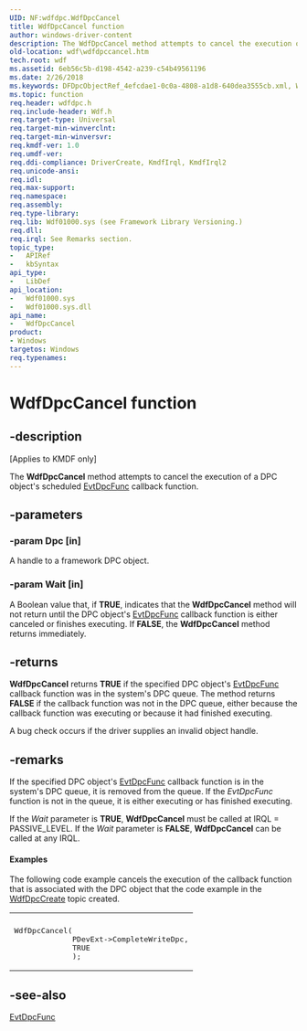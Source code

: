 ```yaml
---
UID: NF:wdfdpc.WdfDpcCancel
title: WdfDpcCancel function
author: windows-driver-content
description: The WdfDpcCancel method attempts to cancel the execution of a DPC object's scheduled EvtDpcFunc callback function.
old-location: wdf\wdfdpccancel.htm
tech.root: wdf
ms.assetid: 6eb56c5b-d198-4542-a239-c54b49561196
ms.date: 2/26/2018
ms.keywords: DFDpcObjectRef_4efcdae1-0c0a-4808-a1d8-640dea3555cb.xml, WdfDpcCancel, WdfDpcCancel method, kmdf.wdfdpccancel, wdf.wdfdpccancel, wdfdpc/WdfDpcCancel
ms.topic: function
req.header: wdfdpc.h
req.include-header: Wdf.h
req.target-type: Universal
req.target-min-winverclnt: 
req.target-min-winversvr: 
req.kmdf-ver: 1.0
req.umdf-ver: 
req.ddi-compliance: DriverCreate, KmdfIrql, KmdfIrql2
req.unicode-ansi: 
req.idl: 
req.max-support: 
req.namespace: 
req.assembly: 
req.type-library: 
req.lib: Wdf01000.sys (see Framework Library Versioning.)
req.dll: 
req.irql: See Remarks section.
topic_type:
-	APIRef
-	kbSyntax
api_type:
-	LibDef
api_location:
-	Wdf01000.sys
-	Wdf01000.sys.dll
api_name:
-	WdfDpcCancel
product:
- Windows
targetos: Windows
req.typenames: 
---
```


# WdfDpcCancel function


## -description


<p class="CCE_Message">[Applies to KMDF only]</p>

The <b>WdfDpcCancel</b> method attempts to cancel the execution of a DPC object's scheduled <a href="https://msdn.microsoft.com/b934a0da-0709-4427-bbf2-8d53f9511cf1">EvtDpcFunc</a> callback function.


## -parameters




### -param Dpc [in]

A handle to a framework DPC object.


### -param Wait [in]

A Boolean value that, if <b>TRUE</b>, indicates that the <b>WdfDpcCancel</b> method will not return until the DPC object's <a href="https://msdn.microsoft.com/b934a0da-0709-4427-bbf2-8d53f9511cf1">EvtDpcFunc</a> callback function is either canceled or finishes executing. If <b>FALSE</b>, the <b>WdfDpcCancel</b> method returns immediately.


## -returns



<b>WdfDpcCancel</b> returns <b>TRUE</b> if the specified DPC object's <a href="https://msdn.microsoft.com/b934a0da-0709-4427-bbf2-8d53f9511cf1">EvtDpcFunc</a> callback function was in the system's DPC queue. The method returns <b>FALSE</b> if the callback function was not in the DPC queue, either because the callback function was executing or because it had finished executing.

A bug check occurs if the driver supplies an invalid object handle.






## -remarks



If the specified DPC object's <a href="https://msdn.microsoft.com/b934a0da-0709-4427-bbf2-8d53f9511cf1">EvtDpcFunc</a> callback function is in the system's DPC queue, it is removed from the queue. If the <i>EvtDpcFunc</i> function is not in the queue, it is either executing or has finished executing. 

If the <i>Wait</i> parameter is <b>TRUE</b>, <b>WdfDpcCancel</b> must be called at IRQL = PASSIVE_LEVEL. If the <i>Wait</i> parameter is <b>FALSE</b>, <b>WdfDpcCancel</b> can be called at any IRQL.


#### Examples

The following code example cancels the execution of the callback function that is associated with the DPC object that the code example in the <a href="https://msdn.microsoft.com/library/windows/hardware/ff547140">WdfDpcCreate</a> topic created.

<div class="code"><span codelanguage=""><table>
<tr>
<th></th>
</tr>
<tr>
<td>
<pre>WdfDpcCancel(
             PDevExt-&gt;CompleteWriteDpc,
             TRUE
             );</pre>
</td>
</tr>
</table></span></div>



## -see-also




<a href="https://msdn.microsoft.com/b934a0da-0709-4427-bbf2-8d53f9511cf1">EvtDpcFunc</a>
 

 

